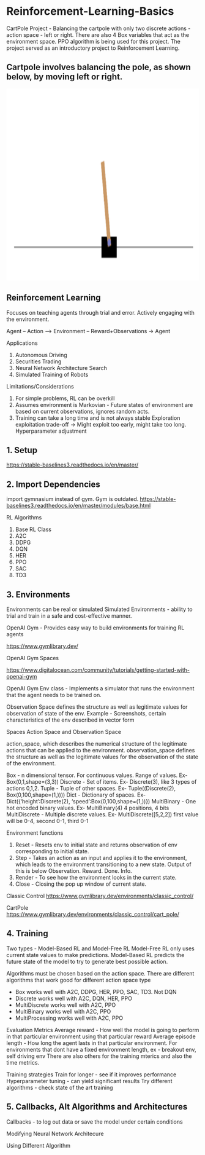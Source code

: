 # Reinforcement-Learning-Basics
CartPole Project - Balancing the cartpole with only two discrete actions - action space - left or right. There are also 4 Box variables that act as the environment space. PPO algorithm is being used for this project. 
The project served as an introductory project to Reinforcement Learning. 

## Cartpole involves balancing the pole, as shown below, by moving left or right.
<div align="center">
    <img src="cartpole.png" height=500, width=800>
</div> 

## Reinforcement Learning

Focuses on teaching agents through trial and error. 
Actively engaging with the environment.

Agent – Action –> Environment – Reward+Observations → Agent

Applications
1. Autonomous Driving
2. Securities Trading
3. Neural Network Architecture Search
4. Simulated Training of Robots

Limitations/Considerations
1. For simple problems, RL can be overkill
2. Assumes environment is Markovian - Future states of environment are based on current observations, ignores random acts.
3. Training can take a long time and is not always stable 
Exploration exploitation trade-off -> Might exploit too early, might take too long. Hyperparameter adjustment

## 1. Setup
https://stable-baselines3.readthedocs.io/en/master/

## 2. Import Dependencies
import gymnasium instead of gym. Gym is outdated. 
https://stable-baselines3.readthedocs.io/en/master/modules/base.html

RL Algorithms
1. Base RL Class
2. A2C
3. DDPG
4. DQN
5. HER
6. PPO
7. SAC
8. TD3

## 3. Environments
Environments can be real or simulated
Simulated Environments - ability to trial and train in a safe and cost-effective manner.

OpenAI Gym - Provides easy way to build environments for training RL agents

https://www.gymlibrary.dev/


OpenAI Gym Spaces

https://www.digitalocean.com/community/tutorials/getting-started-with-openai-gym

OpenAI Gym Env class - Implements a simulator that runs the environment that the agent needs to be trained on. 

Observation Space defines the structure as well as legitimate values for observation of state of the env. 
Example - Screenshots, certain characteristics of the env described in vector form

Spaces
Action Space and Observation Space

action_space, which describes the numerical structure of the legitimate actions that can be applied to the environment.
observation_space defines the structure as well as the legitimate values for the observation of the state of the environment. 

Box - n dimensional tensor. For continuous values. Range of values. Ex- Box(0,1,shape=(3,3))
Discrete - Set of items. Ex- Discrete(3), like 3 types of actions 0,1,2.
Tuple - Tuple of other spaces. Ex- Tuple((Discrete(2), Box(0,100,shape=(1,))))
Dict - Dictionary of spaces. Ex- Dict({‘height’:Discrete(2), ‘speed’:Box(0,100,shape=(1,))})
MultiBinary - One hot encoded binary values. Ex- MultiBinary(4) 4 positions, 4 bits
MultiDiscrete - Multiple discrete values. Ex- MultiDiscrete([5,2,2]) first value will be 0-4, second 0-1, third 0-1

Environment functions
1. Reset - Resets env to initial state and returns observation of env corresponding to initial state. 
2. Step - Takes an action as an input and applies it to the environment, which leads to the environment transitioning to a new state. Output of this is below
Observation.
Reward.
Done.
Info. 
3. Render - To see how the environment looks in the current state.
4. Close - Closing the pop up window of current state. 


Classic Control 
https://www.gymlibrary.dev/environments/classic_control/

CartPole
https://www.gymlibrary.dev/environments/classic_control/cart_pole/

## 4. Training
Two types - Model-Based RL and Model-Free RL 
Model-Free RL only uses current state values to make predictions. 
Model-Based RL predicts the future state of the model to try to generate best possible action. 

Algorithms must be chosen based on the action space. 
There are different algorithms that work good for different action space type
- Box works well with A2C, DDPG, HER, PPO, SAC, TD3. Not DQN
- Discrete works well with A2C, DQN, HER, PPO
- MultiDiscrete works well with A2C, PPO
- MultiBinary works well with A2C, PPO
- MultiProcessing works well with A2C, PPO

Evaluation Metrics
Average reward - How well the model is going to perform in that particular environment using that particular reward
Average episode length - How long the agent lasts in that particular environment. For environments that dont have a fixed environment length, ex - breakout env, self driving env 
There are also others for the training mterics and also the time metrics.

Training strategies
Train for longer - see if it improves performance 
Hyperparameter tuning - can yield significant results
Try different algorithms - check state of the art training

 
## 5. Callbacks, Alt Algorithms and Architectures
Callbacks - to log out data or save the model under certain conditions

Modifying Neural Network Architecure

Using Different Algorithm 
